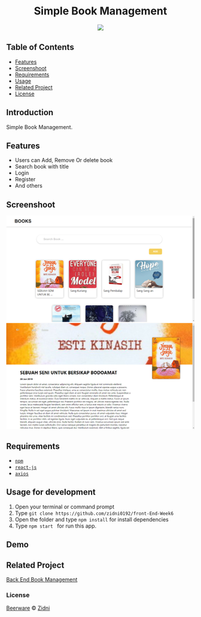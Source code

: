 <h1 align="center">Simple Book Management</h1>
<p align="center">
  <img width="150" src="https://diybookcovers.com/3Dmockups/assets/images/thumbs/groupF.png"/>
</p>


## Table of Contents

- [Features](#features)
- [Screenshoot](#screenshoot)
- [Requirements](#requirements)
- [Usage](#usage-for-development)
- [Related Project](#related-project)
- [License](#license)

## Introduction
Simple Book Management.

## Features
* Users can Add, Remove Or delete  book
* Search book with title 
* Login
* Register
* And others
## Screenshoot
<div>
    <img src="src/screenshoot/Screenshot.png">
    <img src="src/screenshoot/Screenshot1.png">
</div>

## Requirements
* [`npm`](https://www.npmjs.com/get-npm)
* [`react-js`](https://reactjs.org/docs/getting-started.html)
* [`axios`](https://github.com/axios/axios)

## Usage for development
1. Open your terminal or command prompt
2. Type `git clone https://github.com/zidni0192/front-End-Week6`
3. Open the folder and type `npm install` for install dependencies 
4. Type `npm start ` for run this app.


## Demo
<div>

</div>

## Related Project
<a href ='https://github.com/zidni0192/back-End-Week6'>Back End Book Management</a>

### License
[Beerware](https://en.wikipedia.org/wiki/Beerware "Beerware") © [Zidni](https://github.com/zidni0192 "Zidni")